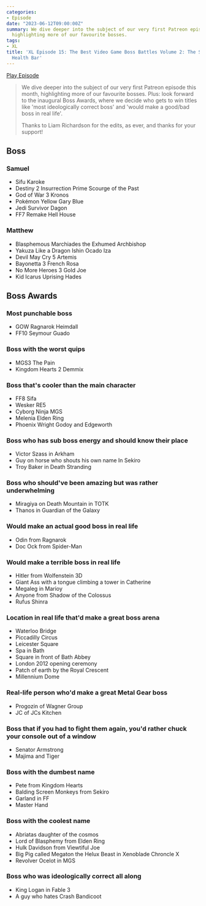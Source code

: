 ```yaml
---
categories:
- Episode
date: "2023-06-12T09:00:00Z"
summary: We dive deeper into the subject of our very first Patreon episode this month,
  highlighting more of our favourite bosses.
tags:
- XL
title: 'XL Episode 15: The Best Video Game Boss Battles Volume 2: The Surprise Second
  Health Bar'
---
```


[Play Episode](https://www.patreon.com/posts/xl-episode-15-2-84401873)
> We dive deeper into the subject of our very first Patreon episode this month, highlighting more of our favourite bosses. Plus: look forward to the inaugural Boss Awards, where we decide who gets to win titles like 'most ideologically correct boss' and 'would make a good/bad boss in real life'.
>
> Thanks to Liam Richardson for the edits, as ever, and thanks for your support!

## Boss
### Samuel
- Sifu Karoke
- Destiny 2 Insurrection Prime Scourge of the Past
- God of War 3 Kronos
- Pokémon Yellow Gary Blue
- Jedi Survivor Dagon
- FF7 Remake Hell House

### Matthew
- Blasphemous Marchiades the Exhumed Archbishop
- Yakuza Like a Dragon Ishin Ocado Iza
- Devil May Cry 5 Artemis
- Bayonetta 3 French Rosa
- No More Heroes 3 Gold Joe
- Kid Icarus Uprising Hades

## Boss Awards

### Most punchable boss
- GOW Ragnarok Heimdall
- FF10 Seymour Guado

### Boss with the worst quips
- MGS3 The Pain
- Kingdom Hearts 2 Demmix

### Boss that's cooler than the main character
- FF8 Sifa
- Wesker RE5
- Cyborg Ninja MGS
- Melenia Elden Ring
- Phoenix Wright Godoy and Edgeworth

### Boss who has sub boss energy and should know their place
- Victor Szass in Arkham
- Guy on horse who shouts his own name In Sekiro
- Troy Baker in Death Stranding

### Boss who should've been amazing but was rather underwhelming
- Miragiya on Death Mountain in TOTK
- Thanos in Guardian of the Galaxy

### Would make an actual good boss in real life
- Odin from Ragnarok
- Doc Ock from Spider-Man

### Would make a terrible boss in real life
- Hitler from Wolfenstein 3D
- Giant Ass with a tongue climbing a tower in Catherine
- Megaleg in Marioy
- Anyone from Shadow of the Colossus
- Rufus Shinra

### Location in real life that'd make a great boss arena
- Waterloo Bridge
- Piccadilly Circus
- Leicester Square
- Spa in Bath
- Square in front of Bath Abbey
- London 2012 opening ceremony
- Patch of earth by the Royal Crescent
- Millennium Dome

### Real-life person who'd make a great Metal Gear boss
- Progozin of Wagner Group
- JC of JCs Kitchen

### Boss that if you had to fight them again, you'd rather chuck your console out of a window
- Senator Armstrong
- Majima and Tiger

### Boss with the dumbest name
- Pete from Kingdom Hearts
- Balding Screen Monkeys from Sekiro
- Garland in FF
- Master Hand

### Boss with the coolest name
- Abriatas daughter of the cosmos
- Lord of Blasphemy from Elden Ring
- Hulk Davidson from Viewtiful Joe
- Big Pig called Megaton the Helux Beast in Xenoblade Chroncle X
- Revolver Ocelot in MGS

### Boss who was ideologically correct all along
- King Logan in Fable 3
- A guy who hates Crash Bandicoot